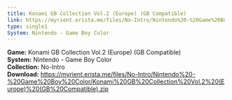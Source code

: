 ```yaml
---
title: Konami GB Collection Vol.2 (Europe) (GB Compatible)
link: https://myrient.erista.me/files/No-Intro/Nintendo%20-%20Game%20Boy%20Color/Konami%20GB%20Collection%20Vol.2%20(Europe)%20(GB%20Compatible).zip
type: single1
System: Nintendo - Game Boy Color
---
```

<b>Game:</b> Konami GB Collection Vol.2 (Europe) (GB Compatible)<br>
<b>System:</b> Nintendo - Game Boy Color<br>
<b>Collection:</b> No-Intro<br>
<b>Download:</b> https://myrient.erista.me/files/No-Intro/Nintendo%20-%20Game%20Boy%20Color/Konami%20GB%20Collection%20Vol.2%20(Europe)%20(GB%20Compatible).zip